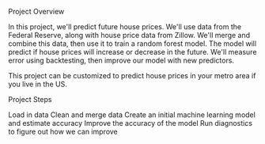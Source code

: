 Project Overview

In this project, we'll predict future house prices. We'll use data from the Federal Reserve, along with house price data from Zillow. We'll merge and combine this data, then use it to train a random forest model. The model will predict if house prices will increase or decrease in the future. We'll measure error using backtesting, then improve our model with new predictors.

This project can be customized to predict house prices in your metro area if you live in the US.

Project Steps

Load in data
Clean and merge data
Create an initial machine learning model and estimate accuracy
Improve the accuracy of the model
Run diagnostics to figure out how we can improve
